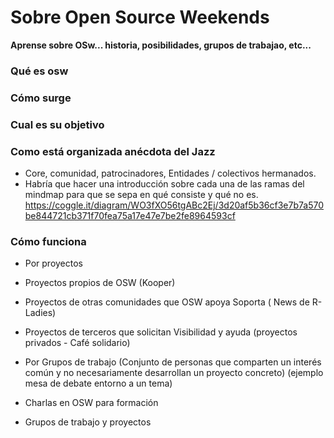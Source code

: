 # Sobre Open Source Weekends

**Aprense sobre OSw... historia, posibilidades, grupos de trabajao, etc...**

### Qué es osw

### Cómo surge

### Cual es su objetivo

### Como está organizada anécdota del Jazz
- Core, comunidad, patrocinadores, Entidades / colectivos hermanados.
- Habría que hacer una introducción sobre cada una de las ramas del mindmap para que se sepa en qué consiste y qué no es.
https://coggle.it/diagram/WO3fXO56tgABc2Ej/3d20af5b36cf3e7b7a570be844721cb371f70fea75a17e47e7be2fe8964593cf

### Cómo funciona
- Por proyectos
- Proyectos propios de OSW (Kooper)
- Proyectos de otras comunidades que OSW apoya Soporta ( News de R-Ladies)
- Proyectos de terceros que solicitan Visibilidad y ayuda (proyectos privados - Café solidario)

- Por Grupos de trabajo (Conjunto de personas que comparten un interés común y no necesariamente desarrollan un proyecto concreto) (ejemplo mesa de debate entorno a un tema)

- Charlas en OSW para formación

- Grupos de trabajo y proyectos
